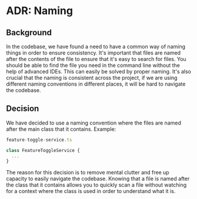 # ADR: Naming

## Background

In the codebase, we have found a need to have a common way of naming things in order to ensure consistency. It's important that files are named after the contents of the file to ensure that it's easy to search for files. You should be able to find the file you need in the command line without the help of advanced IDEs. This can easily be solved by proper naming. It's also crucial that the naming is consistent across the project, if we are using different naming conventions in different places, it will be hard to navigate the codebase.

## Decision

We have decided to use a naming convention where the files are named after the main class that it contains. Example: 

```js
feature-toggle-service.ts

class FeatureToggleService {
  ...
}
```

The reason for this decision is to remove mental clutter and free up capacity to easily navigate the codebase. Knowing that a file is named after the class that it contains allows you to quickly scan a file without watching for a context where the class is used in order to understand what it is. 
